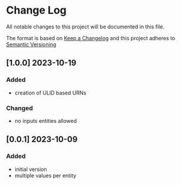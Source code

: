 # Change Log

All notable changes to this project will be documented in this file.

The format is based on [Keep a Changelog](http://keepachangelog.com/) and this project adheres to [Semantic Versioning](https://semver.org/)

## [1.0.0] 2023-10-19

### Added

- creation of ULID based URNs

### Changed

- no inputs entities allowed


## [0.0.1] 2023-10-09

### Added

- initial version
- multiple values per entity

